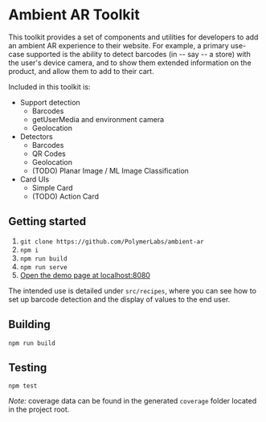 # Ambient AR Toolkit

This toolkit provides a set of components and utilities for developers to add an
ambient AR experience to their website. For example, a primary use-case supported
is the ability to detect barcodes (in -- say -- a store) with the user's device
camera, and to show them extended information on the product, and allow them to
add to their cart.

Included in this toolkit is:

* Support detection
  * Barcodes
  * getUserMedia and environment camera
  * Geolocation
* Detectors
  * Barcodes
  * QR Codes
  * Geolocation
  * (TODO) Planar Image / ML Image Classification
* Card UIs
  * Simple Card
  * (TODO) Action Card

## Getting started

1. `git clone https://github.com/PolymerLabs/ambient-ar`
1. `npm i`
1. `npm run build`
1. `npm run serve`
1. [Open the demo page at localhost:8080](http://localhost:8080)

The intended use is detailed under `src/recipes`, where you can see how to set
up barcode detection and the display of values to the end user.

## Building

`npm run build`

## Testing

`npm test`

_Note:_ coverage data can be found in the generated `coverage` folder located in
the project root.
